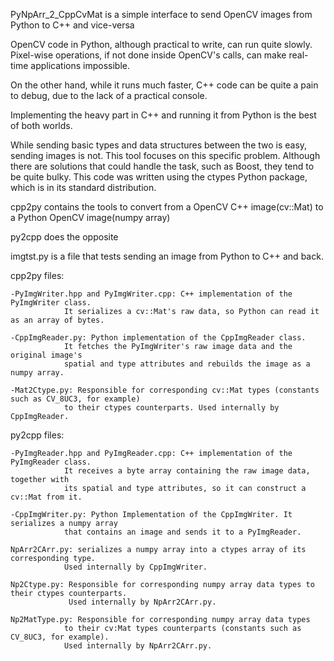 PyNpArr_2_CppCvMat is a simple interface to send OpenCV images from Python to C++ and vice-versa

OpenCV code in Python, although practical to write, can run quite slowly. Pixel-wise operations, if not done inside OpenCV's calls, can make real-time applications impossible.

On the other hand, while it runs much faster, C++ code can be quite a pain to debug, due to the lack of a practical console.

Implementing the heavy part in C++ and running it from Python is the best of both worlds.

While sending basic types and data structures between the two is easy, sending images is not. This tool focuses on this specific problem. Although there are solutions that could handle the task, such as Boost, they tend to be quite bulky. This code was written using the ctypes Python package, which is in its standard distribution.


cpp2py contains the tools to convert from a OpenCV C++ image(cv::Mat) to a Python OpenCV image(numpy array)

py2cpp does the opposite



imgtst.py is a file that tests sending an image from Python to C++ and back.


cpp2py files:

    -PyImgWriter.hpp and PyImgWriter.cpp: C++ implementation of the PyImgWriter class.
                It serializes a cv::Mat's raw data, so Python can read it as an array of bytes.
                
    -CppImgReader.py: Python implementation of the CppImgReader class.
                It fetches the PyImgWriter's raw image data and the original image's
                spatial and type attributes and rebuilds the image as a numpy array.
                
    -Mat2Ctype.py: Responsible for corresponding cv::Mat types (constants such as CV_8UC3, for example)
                to their ctypes counterparts. Used internally by CppImgReader.
                
                                
py2cpp files:

    -PyImgReader.hpp and PyImgReader.cpp: C++ implementation of the PyImgReader class.
                It receives a byte array containing the raw image data, together with
                its spatial and type attributes, so it can construct a cv::Mat from it.
                
    -CppImgWriter.py: Python Implementation of the CppImgWriter. It serializes a numpy array
                that contains an image and sends it to a PyImgReader.
                
    NpArr2CArr.py: serializes a numpy array into a ctypes array of its corresponding type.
                Used internally by CppImgWriter.
                
    Np2Ctype.py: Responsible for corresponding numpy array data types to their ctypes counterparts.
                 Used internally by NpArr2CArr.py.
                
    Np2MatType.py: Responsible for corresponding numpy array data types 
                to their cv:Mat types counterparts (constants such as CV_8UC3, for example).
                Used internally by NpArr2CArr.py.
    
    
    
    
    
    
    
    
    
    
    
    
    
    
    
    
    
    
    
    
    
    
    
    
    
    
